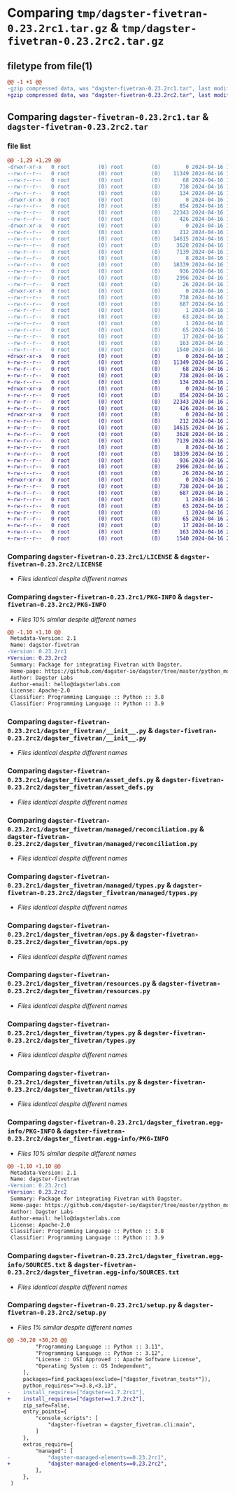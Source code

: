 # Comparing `tmp/dagster-fivetran-0.23.2rc1.tar.gz` & `tmp/dagster-fivetran-0.23.2rc2.tar.gz`

## filetype from file(1)

```diff
@@ -1 +1 @@
-gzip compressed data, was "dagster-fivetran-0.23.2rc1.tar", last modified: Tue Apr 16 17:57:44 2024, max compression
+gzip compressed data, was "dagster-fivetran-0.23.2rc2.tar", last modified: Tue Apr 16 20:38:41 2024, max compression
```

## Comparing `dagster-fivetran-0.23.2rc1.tar` & `dagster-fivetran-0.23.2rc2.tar`

### file list

```diff
@@ -1,29 +1,29 @@
-drwxr-xr-x   0 root         (0) root         (0)        0 2024-04-16 17:57:44.223978 dagster-fivetran-0.23.2rc1/
--rw-r--r--   0 root         (0) root         (0)    11349 2024-04-16 17:50:34.000000 dagster-fivetran-0.23.2rc1/LICENSE
--rw-r--r--   0 root         (0) root         (0)       68 2024-04-16 17:50:34.000000 dagster-fivetran-0.23.2rc1/MANIFEST.in
--rw-r--r--   0 root         (0) root         (0)      738 2024-04-16 17:57:44.223978 dagster-fivetran-0.23.2rc1/PKG-INFO
--rw-r--r--   0 root         (0) root         (0)      134 2024-04-16 17:50:34.000000 dagster-fivetran-0.23.2rc1/README.md
-drwxr-xr-x   0 root         (0) root         (0)        0 2024-04-16 17:57:44.223978 dagster-fivetran-0.23.2rc1/dagster_fivetran/
--rw-r--r--   0 root         (0) root         (0)      854 2024-04-16 17:50:34.000000 dagster-fivetran-0.23.2rc1/dagster_fivetran/__init__.py
--rw-r--r--   0 root         (0) root         (0)    22343 2024-04-16 17:50:34.000000 dagster-fivetran-0.23.2rc1/dagster_fivetran/asset_defs.py
--rw-r--r--   0 root         (0) root         (0)      426 2024-04-16 17:50:34.000000 dagster-fivetran-0.23.2rc1/dagster_fivetran/cli.py
-drwxr-xr-x   0 root         (0) root         (0)        0 2024-04-16 17:57:44.223978 dagster-fivetran-0.23.2rc1/dagster_fivetran/managed/
--rw-r--r--   0 root         (0) root         (0)      212 2024-04-16 17:50:34.000000 dagster-fivetran-0.23.2rc1/dagster_fivetran/managed/__init__.py
--rw-r--r--   0 root         (0) root         (0)    14615 2024-04-16 17:50:34.000000 dagster-fivetran-0.23.2rc1/dagster_fivetran/managed/reconciliation.py
--rw-r--r--   0 root         (0) root         (0)     3628 2024-04-16 17:50:34.000000 dagster-fivetran-0.23.2rc1/dagster_fivetran/managed/types.py
--rw-r--r--   0 root         (0) root         (0)     7139 2024-04-16 17:50:34.000000 dagster-fivetran-0.23.2rc1/dagster_fivetran/ops.py
--rw-r--r--   0 root         (0) root         (0)        8 2024-04-16 17:50:34.000000 dagster-fivetran-0.23.2rc1/dagster_fivetran/py.typed
--rw-r--r--   0 root         (0) root         (0)    18339 2024-04-16 17:50:34.000000 dagster-fivetran-0.23.2rc1/dagster_fivetran/resources.py
--rw-r--r--   0 root         (0) root         (0)      936 2024-04-16 17:50:34.000000 dagster-fivetran-0.23.2rc1/dagster_fivetran/types.py
--rw-r--r--   0 root         (0) root         (0)     2996 2024-04-16 17:50:34.000000 dagster-fivetran-0.23.2rc1/dagster_fivetran/utils.py
--rw-r--r--   0 root         (0) root         (0)       26 2024-04-16 17:50:34.000000 dagster-fivetran-0.23.2rc1/dagster_fivetran/version.py
-drwxr-xr-x   0 root         (0) root         (0)        0 2024-04-16 17:57:44.223978 dagster-fivetran-0.23.2rc1/dagster_fivetran.egg-info/
--rw-r--r--   0 root         (0) root         (0)      738 2024-04-16 17:57:44.000000 dagster-fivetran-0.23.2rc1/dagster_fivetran.egg-info/PKG-INFO
--rw-r--r--   0 root         (0) root         (0)      687 2024-04-16 17:57:44.000000 dagster-fivetran-0.23.2rc1/dagster_fivetran.egg-info/SOURCES.txt
--rw-r--r--   0 root         (0) root         (0)        1 2024-04-16 17:57:44.000000 dagster-fivetran-0.23.2rc1/dagster_fivetran.egg-info/dependency_links.txt
--rw-r--r--   0 root         (0) root         (0)       63 2024-04-16 17:57:44.000000 dagster-fivetran-0.23.2rc1/dagster_fivetran.egg-info/entry_points.txt
--rw-r--r--   0 root         (0) root         (0)        1 2024-04-16 17:57:44.000000 dagster-fivetran-0.23.2rc1/dagster_fivetran.egg-info/not-zip-safe
--rw-r--r--   0 root         (0) root         (0)       65 2024-04-16 17:57:44.000000 dagster-fivetran-0.23.2rc1/dagster_fivetran.egg-info/requires.txt
--rw-r--r--   0 root         (0) root         (0)       17 2024-04-16 17:57:44.000000 dagster-fivetran-0.23.2rc1/dagster_fivetran.egg-info/top_level.txt
--rw-r--r--   0 root         (0) root         (0)      163 2024-04-16 17:57:44.227978 dagster-fivetran-0.23.2rc1/setup.cfg
--rw-r--r--   0 root         (0) root         (0)     1540 2024-04-16 17:50:34.000000 dagster-fivetran-0.23.2rc1/setup.py
+drwxr-xr-x   0 root         (0) root         (0)        0 2024-04-16 20:38:41.728360 dagster-fivetran-0.23.2rc2/
+-rw-r--r--   0 root         (0) root         (0)    11349 2024-04-16 20:26:55.000000 dagster-fivetran-0.23.2rc2/LICENSE
+-rw-r--r--   0 root         (0) root         (0)       68 2024-04-16 20:26:55.000000 dagster-fivetran-0.23.2rc2/MANIFEST.in
+-rw-r--r--   0 root         (0) root         (0)      738 2024-04-16 20:38:41.728360 dagster-fivetran-0.23.2rc2/PKG-INFO
+-rw-r--r--   0 root         (0) root         (0)      134 2024-04-16 20:26:55.000000 dagster-fivetran-0.23.2rc2/README.md
+drwxr-xr-x   0 root         (0) root         (0)        0 2024-04-16 20:38:41.724360 dagster-fivetran-0.23.2rc2/dagster_fivetran/
+-rw-r--r--   0 root         (0) root         (0)      854 2024-04-16 20:26:55.000000 dagster-fivetran-0.23.2rc2/dagster_fivetran/__init__.py
+-rw-r--r--   0 root         (0) root         (0)    22343 2024-04-16 20:26:55.000000 dagster-fivetran-0.23.2rc2/dagster_fivetran/asset_defs.py
+-rw-r--r--   0 root         (0) root         (0)      426 2024-04-16 20:26:55.000000 dagster-fivetran-0.23.2rc2/dagster_fivetran/cli.py
+drwxr-xr-x   0 root         (0) root         (0)        0 2024-04-16 20:38:41.728360 dagster-fivetran-0.23.2rc2/dagster_fivetran/managed/
+-rw-r--r--   0 root         (0) root         (0)      212 2024-04-16 20:26:55.000000 dagster-fivetran-0.23.2rc2/dagster_fivetran/managed/__init__.py
+-rw-r--r--   0 root         (0) root         (0)    14615 2024-04-16 20:26:55.000000 dagster-fivetran-0.23.2rc2/dagster_fivetran/managed/reconciliation.py
+-rw-r--r--   0 root         (0) root         (0)     3628 2024-04-16 20:26:55.000000 dagster-fivetran-0.23.2rc2/dagster_fivetran/managed/types.py
+-rw-r--r--   0 root         (0) root         (0)     7139 2024-04-16 20:26:55.000000 dagster-fivetran-0.23.2rc2/dagster_fivetran/ops.py
+-rw-r--r--   0 root         (0) root         (0)        8 2024-04-16 20:26:55.000000 dagster-fivetran-0.23.2rc2/dagster_fivetran/py.typed
+-rw-r--r--   0 root         (0) root         (0)    18339 2024-04-16 20:26:55.000000 dagster-fivetran-0.23.2rc2/dagster_fivetran/resources.py
+-rw-r--r--   0 root         (0) root         (0)      936 2024-04-16 20:26:55.000000 dagster-fivetran-0.23.2rc2/dagster_fivetran/types.py
+-rw-r--r--   0 root         (0) root         (0)     2996 2024-04-16 20:26:55.000000 dagster-fivetran-0.23.2rc2/dagster_fivetran/utils.py
+-rw-r--r--   0 root         (0) root         (0)       26 2024-04-16 20:26:55.000000 dagster-fivetran-0.23.2rc2/dagster_fivetran/version.py
+drwxr-xr-x   0 root         (0) root         (0)        0 2024-04-16 20:38:41.728360 dagster-fivetran-0.23.2rc2/dagster_fivetran.egg-info/
+-rw-r--r--   0 root         (0) root         (0)      738 2024-04-16 20:38:41.000000 dagster-fivetran-0.23.2rc2/dagster_fivetran.egg-info/PKG-INFO
+-rw-r--r--   0 root         (0) root         (0)      687 2024-04-16 20:38:41.000000 dagster-fivetran-0.23.2rc2/dagster_fivetran.egg-info/SOURCES.txt
+-rw-r--r--   0 root         (0) root         (0)        1 2024-04-16 20:38:41.000000 dagster-fivetran-0.23.2rc2/dagster_fivetran.egg-info/dependency_links.txt
+-rw-r--r--   0 root         (0) root         (0)       63 2024-04-16 20:38:41.000000 dagster-fivetran-0.23.2rc2/dagster_fivetran.egg-info/entry_points.txt
+-rw-r--r--   0 root         (0) root         (0)        1 2024-04-16 20:38:41.000000 dagster-fivetran-0.23.2rc2/dagster_fivetran.egg-info/not-zip-safe
+-rw-r--r--   0 root         (0) root         (0)       65 2024-04-16 20:38:41.000000 dagster-fivetran-0.23.2rc2/dagster_fivetran.egg-info/requires.txt
+-rw-r--r--   0 root         (0) root         (0)       17 2024-04-16 20:38:41.000000 dagster-fivetran-0.23.2rc2/dagster_fivetran.egg-info/top_level.txt
+-rw-r--r--   0 root         (0) root         (0)      163 2024-04-16 20:38:41.732360 dagster-fivetran-0.23.2rc2/setup.cfg
+-rw-r--r--   0 root         (0) root         (0)     1540 2024-04-16 20:26:55.000000 dagster-fivetran-0.23.2rc2/setup.py
```

### Comparing `dagster-fivetran-0.23.2rc1/LICENSE` & `dagster-fivetran-0.23.2rc2/LICENSE`

 * *Files identical despite different names*

### Comparing `dagster-fivetran-0.23.2rc1/PKG-INFO` & `dagster-fivetran-0.23.2rc2/PKG-INFO`

 * *Files 10% similar despite different names*

```diff
@@ -1,10 +1,10 @@
 Metadata-Version: 2.1
 Name: dagster-fivetran
-Version: 0.23.2rc1
+Version: 0.23.2rc2
 Summary: Package for integrating Fivetran with Dagster.
 Home-page: https://github.com/dagster-io/dagster/tree/master/python_modules/libraries/dagster-fivetran
 Author: Dagster Labs
 Author-email: hello@dagsterlabs.com
 License: Apache-2.0
 Classifier: Programming Language :: Python :: 3.8
 Classifier: Programming Language :: Python :: 3.9
```

### Comparing `dagster-fivetran-0.23.2rc1/dagster_fivetran/__init__.py` & `dagster-fivetran-0.23.2rc2/dagster_fivetran/__init__.py`

 * *Files identical despite different names*

### Comparing `dagster-fivetran-0.23.2rc1/dagster_fivetran/asset_defs.py` & `dagster-fivetran-0.23.2rc2/dagster_fivetran/asset_defs.py`

 * *Files identical despite different names*

### Comparing `dagster-fivetran-0.23.2rc1/dagster_fivetran/managed/reconciliation.py` & `dagster-fivetran-0.23.2rc2/dagster_fivetran/managed/reconciliation.py`

 * *Files identical despite different names*

### Comparing `dagster-fivetran-0.23.2rc1/dagster_fivetran/managed/types.py` & `dagster-fivetran-0.23.2rc2/dagster_fivetran/managed/types.py`

 * *Files identical despite different names*

### Comparing `dagster-fivetran-0.23.2rc1/dagster_fivetran/ops.py` & `dagster-fivetran-0.23.2rc2/dagster_fivetran/ops.py`

 * *Files identical despite different names*

### Comparing `dagster-fivetran-0.23.2rc1/dagster_fivetran/resources.py` & `dagster-fivetran-0.23.2rc2/dagster_fivetran/resources.py`

 * *Files identical despite different names*

### Comparing `dagster-fivetran-0.23.2rc1/dagster_fivetran/types.py` & `dagster-fivetran-0.23.2rc2/dagster_fivetran/types.py`

 * *Files identical despite different names*

### Comparing `dagster-fivetran-0.23.2rc1/dagster_fivetran/utils.py` & `dagster-fivetran-0.23.2rc2/dagster_fivetran/utils.py`

 * *Files identical despite different names*

### Comparing `dagster-fivetran-0.23.2rc1/dagster_fivetran.egg-info/PKG-INFO` & `dagster-fivetran-0.23.2rc2/dagster_fivetran.egg-info/PKG-INFO`

 * *Files 10% similar despite different names*

```diff
@@ -1,10 +1,10 @@
 Metadata-Version: 2.1
 Name: dagster-fivetran
-Version: 0.23.2rc1
+Version: 0.23.2rc2
 Summary: Package for integrating Fivetran with Dagster.
 Home-page: https://github.com/dagster-io/dagster/tree/master/python_modules/libraries/dagster-fivetran
 Author: Dagster Labs
 Author-email: hello@dagsterlabs.com
 License: Apache-2.0
 Classifier: Programming Language :: Python :: 3.8
 Classifier: Programming Language :: Python :: 3.9
```

### Comparing `dagster-fivetran-0.23.2rc1/dagster_fivetran.egg-info/SOURCES.txt` & `dagster-fivetran-0.23.2rc2/dagster_fivetran.egg-info/SOURCES.txt`

 * *Files identical despite different names*

### Comparing `dagster-fivetran-0.23.2rc1/setup.py` & `dagster-fivetran-0.23.2rc2/setup.py`

 * *Files 1% similar despite different names*

```diff
@@ -30,20 +30,20 @@
         "Programming Language :: Python :: 3.11",
         "Programming Language :: Python :: 3.12",
         "License :: OSI Approved :: Apache Software License",
         "Operating System :: OS Independent",
     ],
     packages=find_packages(exclude=["dagster_fivetran_tests*"]),
     python_requires=">=3.8,<3.13",
-    install_requires=["dagster==1.7.2rc1"],
+    install_requires=["dagster==1.7.2rc2"],
     zip_safe=False,
     entry_points={
         "console_scripts": [
             "dagster-fivetran = dagster_fivetran.cli:main",
         ]
     },
     extras_require={
         "managed": [
-            "dagster-managed-elements==0.23.2rc1",
+            "dagster-managed-elements==0.23.2rc2",
         ],
     },
 )
```

